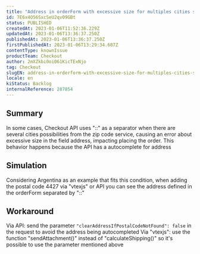 ```yaml
---
title: "Address in orderForm with excessive size for multiples cities separated by '::'"
id: 7E6x4O56SxcSeU2qv09GBt
status: PUBLISHED
createdAt: 2023-01-06T11:52:36.229Z
updatedAt: 2023-01-06T13:36:37.250Z
publishedAt: 2023-01-06T13:36:37.250Z
firstPublishedAt: 2023-01-06T13:29:34.607Z
contentType: knownIssue
productTeam: Checkout
author: 2mXZkbi0oi061KicTExNjo
tag: Checkout
slugEN: address-in-orderform-with-excessive-size-for-multiples-cities-separated-by
locale: en
kiStatus: Backlog
internalReference: 287854
---
```


## Summary


In some cases, Checkout API uses "::" as a separator when there are several cities possibilities from the zip code service, causing an error about excessive size in the field address, impacting placing the order. This behavior happens because the API has a autocomplete for address


##

## Simulation


Considering Argentina as an example that fits this condition, when adding the postal code 4427 via "vtexjs" or API you can see the address defined in the orderForm separated by "::"


##

## Workaround


Via API: send the parameter `"clearAddressIfPostalCodeNotFound": false` in the request to avoid the address being autocompleted
Via "vtexjs": use the function "sendAttachment()" instead of "calculateShipping()" so it's possible to use the parameter mentioned above




